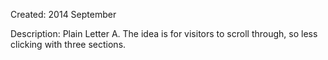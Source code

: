 Created: 2014 September

Description: Plain Letter A.  The idea is for visitors to scroll through, so less clicking with three sections.

